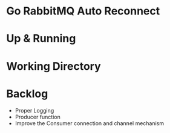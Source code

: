 # Go RabbitMQ Auto Reconnect

# Up & Running

# Working Directory

# Backlog
- Proper Logging
- Producer function
- Improve the Consumer connection and channel mechanism